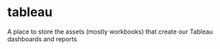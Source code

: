 tableau
=======

A place to store the assets (mostly workbooks) that create our Tableau dashboards and reports

